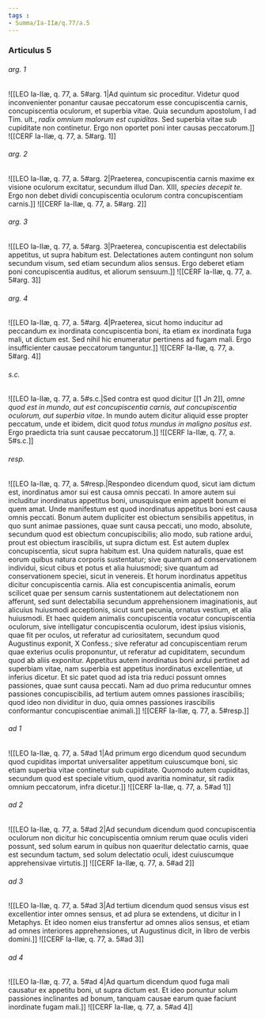 ```yaml
---
tags : 
- Summa/Ia-IIæ/q.77/a.5
---
```


### Articulus 5

###### arg. 1
![[LEO Ia-IIæ, q. 77, a. 5#arg. 1|Ad quintum sic proceditur. Videtur quod inconvenienter ponantur causae peccatorum esse concupiscentia carnis, concupiscentia oculorum, et superbia vitae. Quia secundum apostolum, I ad Tim. ult., *radix omnium malorum est cupiditas*. Sed superbia vitae sub cupiditate non continetur. Ergo non oportet poni inter causas peccatorum.]]
![[CERF Ia-IIæ, q. 77, a. 5#arg. 1]]

###### arg. 2
![[LEO Ia-IIæ, q. 77, a. 5#arg. 2|Praeterea, concupiscentia carnis maxime ex visione oculorum excitatur, secundum illud Dan. XIII, *species decepit te*. Ergo non debet dividi concupiscentia oculorum contra concupiscentiam carnis.]]
![[CERF Ia-IIæ, q. 77, a. 5#arg. 2]]

###### arg. 3
![[LEO Ia-IIæ, q. 77, a. 5#arg. 3|Praeterea, concupiscentia est delectabilis appetitus, ut supra habitum est. Delectationes autem contingunt non solum secundum visum, sed etiam secundum alios sensus. Ergo deberet etiam poni concupiscentia auditus, et aliorum sensuum.]]
![[CERF Ia-IIæ, q. 77, a. 5#arg. 3]]

###### arg. 4
![[LEO Ia-IIæ, q. 77, a. 5#arg. 4|Praeterea, sicut homo inducitur ad peccandum ex inordinata concupiscentia boni, ita etiam ex inordinata fuga mali, ut dictum est. Sed nihil hic enumeratur pertinens ad fugam mali. Ergo insufficienter causae peccatorum tanguntur.]]
![[CERF Ia-IIæ, q. 77, a. 5#arg. 4]]

###### s.c.
![[LEO Ia-IIæ, q. 77, a. 5#s.c.|Sed contra est quod dicitur [[1 Jn 2]], *omne quod est in mundo, aut est concupiscentia carnis, aut concupiscentia oculorum, aut superbia vitae*. In mundo autem dicitur aliquid esse propter peccatum, unde et ibidem, dicit quod *totus mundus in maligno positus est*. Ergo praedicta tria sunt causae peccatorum.]]
![[CERF Ia-IIæ, q. 77, a. 5#s.c.]]

###### resp.
![[LEO Ia-IIæ, q. 77, a. 5#resp.|Respondeo dicendum quod, sicut iam dictum est, inordinatus amor sui est causa omnis peccati. In amore autem sui includitur inordinatus appetitus boni, unusquisque enim appetit bonum ei quem amat. Unde manifestum est quod inordinatus appetitus boni est causa omnis peccati. Bonum autem dupliciter est obiectum sensibilis appetitus, in quo sunt animae passiones, quae sunt causa peccati, uno modo, absolute, secundum quod est obiectum concupiscibilis; alio modo, sub ratione ardui, prout est obiectum irascibilis, ut supra dictum est. Est autem duplex concupiscentia, sicut supra habitum est. Una quidem naturalis, quae est eorum quibus natura corporis sustentatur; sive quantum ad conservationem individui, sicut cibus et potus et alia huiusmodi; sive quantum ad conservationem speciei, sicut in venereis. Et horum inordinatus appetitus dicitur concupiscentia carnis. Alia est concupiscentia animalis, eorum scilicet quae per sensum carnis sustentationem aut delectationem non afferunt, sed sunt delectabilia secundum apprehensionem imaginationis, aut alicuius huiusmodi acceptionis, sicut sunt pecunia, ornatus vestium, et alia huiusmodi. Et haec quidem animalis concupiscentia vocatur concupiscentia oculorum, sive intelligatur concupiscentia oculorum, idest ipsius visionis, quae fit per oculos, ut referatur ad curiositatem, secundum quod Augustinus exponit, X Confess.; sive referatur ad concupiscentiam rerum quae exterius oculis proponuntur, ut referatur ad cupiditatem, secundum quod ab aliis exponitur. Appetitus autem inordinatus boni ardui pertinet ad superbiam vitae, nam superbia est appetitus inordinatus excellentiae, ut inferius dicetur. Et sic patet quod ad ista tria reduci possunt omnes passiones, quae sunt causa peccati. Nam ad duo prima reducuntur omnes passiones concupiscibilis, ad tertium autem omnes passiones irascibilis; quod ideo non dividitur in duo, quia omnes passiones irascibilis conformantur concupiscentiae animali.]]
![[CERF Ia-IIæ, q. 77, a. 5#resp.]]

###### ad 1
![[LEO Ia-IIæ, q. 77, a. 5#ad 1|Ad primum ergo dicendum quod secundum quod cupiditas importat universaliter appetitum cuiuscumque boni, sic etiam superbia vitae continetur sub cupiditate. Quomodo autem cupiditas, secundum quod est speciale vitium, quod avaritia nominatur, sit radix omnium peccatorum, infra dicetur.]]
![[CERF Ia-IIæ, q. 77, a. 5#ad 1]]

###### ad 2
![[LEO Ia-IIæ, q. 77, a. 5#ad 2|Ad secundum dicendum quod concupiscentia oculorum non dicitur hic concupiscentia omnium rerum quae oculis videri possunt, sed solum earum in quibus non quaeritur delectatio carnis, quae est secundum tactum, sed solum delectatio oculi, idest cuiuscumque apprehensivae virtutis.]]
![[CERF Ia-IIæ, q. 77, a. 5#ad 2]]

###### ad 3
![[LEO Ia-IIæ, q. 77, a. 5#ad 3|Ad tertium dicendum quod sensus visus est excellentior inter omnes sensus, et ad plura se extendens, ut dicitur in I Metaphys. Et ideo nomen eius transfertur ad omnes alios sensus, et etiam ad omnes interiores apprehensiones, ut Augustinus dicit, in libro de verbis domini.]]
![[CERF Ia-IIæ, q. 77, a. 5#ad 3]]

###### ad 4
![[LEO Ia-IIæ, q. 77, a. 5#ad 4|Ad quartum dicendum quod fuga mali causatur ex appetitu boni, ut supra dictum est. Et ideo ponuntur solum passiones inclinantes ad bonum, tanquam causae earum quae faciunt inordinate fugam mali.]]
![[CERF Ia-IIæ, q. 77, a. 5#ad 4]]

